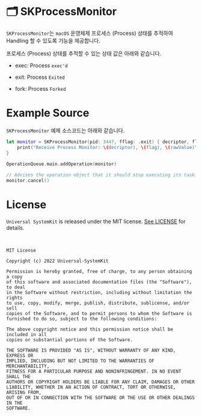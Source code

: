 # 🗂 SKProcessMonitor

`SKProcessMonitor`는 `macOS` 운영체제 프로세스 (Process) 상태를 추적하여 Handling 할 수 있도록 기능을 제공합니다. 

프로세스 (Process) 상태를 추적할 수 있는 상태 값은 아래와 같습니다.

- exec: Process `exec'd`

- exit: Process `Exited`

- fork: Process `Forked`

# Example Source

`SKProcessMonitor` 예제 소스코드는 아래와 같습니다.

```Swift
let monitor = SKProcessMonitor(pid: 3447, fflag: .exit) { decriptor, flag, rawValue in
    print("Receive Process Monitor: \(decriptor), \(flag), \(rawValue)")
}
        
OperationQueue.main.addOperation(monitor)

// Advises the operation object that it should stop executing its task.
monitor.cancel()
```

# License

`Universal SystemKit` is released under the MIT license. [See LICENSE](https://github.com/ChangYeop-Yang/Apple-SystemKit/blob/main/LICENSE) for details.

</br>

```TEXT
MIT License

Copyright (c) 2022 Universal-SystemKit

Permission is hereby granted, free of charge, to any person obtaining a copy
of this software and associated documentation files (the "Software"), to deal
in the Software without restriction, including without limitation the rights
to use, copy, modify, merge, publish, distribute, sublicense, and/or sell
copies of the Software, and to permit persons to whom the Software is
furnished to do so, subject to the following conditions:

The above copyright notice and this permission notice shall be included in all
copies or substantial portions of the Software.

THE SOFTWARE IS PROVIDED "AS IS", WITHOUT WARRANTY OF ANY KIND, EXPRESS OR
IMPLIED, INCLUDING BUT NOT LIMITED TO THE WARRANTIES OF MERCHANTABILITY,
FITNESS FOR A PARTICULAR PURPOSE AND NONINFRINGEMENT. IN NO EVENT SHALL THE
AUTHORS OR COPYRIGHT HOLDERS BE LIABLE FOR ANY CLAIM, DAMAGES OR OTHER
LIABILITY, WHETHER IN AN ACTION OF CONTRACT, TORT OR OTHERWISE, ARISING FROM,
OUT OF OR IN CONNECTION WITH THE SOFTWARE OR THE USE OR OTHER DEALINGS IN THE
SOFTWARE.
```
